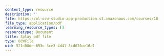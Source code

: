 ```yaml
---
content_type: resource
description: ''
file: https://ol-ocw-studio-app-production.s3.amazonaws.com/courses/18-01sc-single-variable-calculus-fall-2010/521d00de653c3ce34d413cd070ae16a1_BGE3wb7H2PA.pdf
file_type: application/pdf
learning_resource_types: []
resourcetype: Document
title: 3play pdf file
type: OCWFile
uid: 521d00de-653c-3ce3-4d41-3cd070ae16a1
---
```

